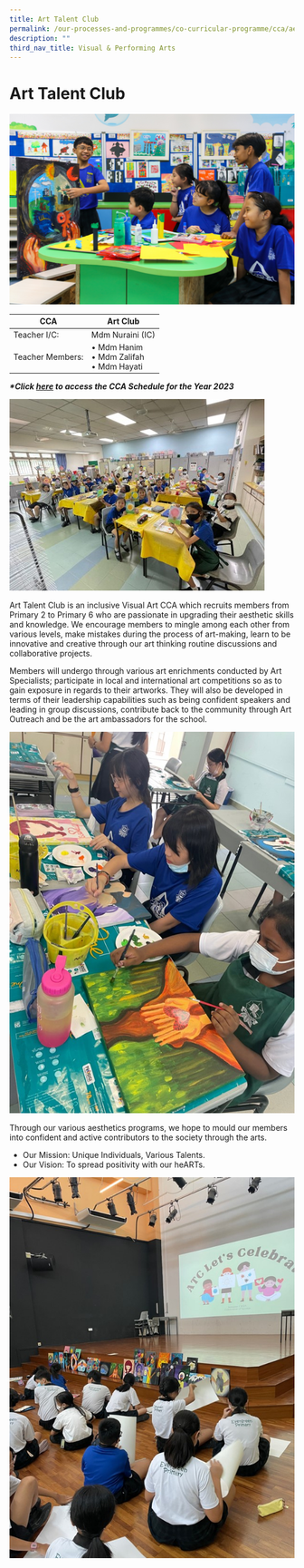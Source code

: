 ```yaml
---
title: Art Talent Club
permalink: /our-processes-and-programmes/co-curricular-programme/cca/aesthetics/art-talent-club/
description: ""
third_nav_title: Visual & Performing Arts
---
```

# **Art Talent Club**

![](/images/CCA%20Photos/img_3212.jpg)

| CCA   	| Art Club 	|
|---	|---	|
| Teacher I/C:   	| Mdm Nuraini (IC) 	|
| Teacher Members:   	| • Mdm Hanim<br>• Mdm Zalifah<br>• Mdm Hayati 	|


**_\*Click&nbsp;[here](https://docs.google.com/document/d/19yQQeYbcNUBPsW_j2nrgEeGdv8sUMdf_e79um_QsFDM/edit)&nbsp;to access the CCA Schedule for the Year 2023_**

![](/images/Department%20Photos/CCA/Art%20Talent%20Club/art%20talent%20club%202.jpg)

Art Talent Club is an inclusive Visual Art CCA which recruits members from Primary 2 to Primary 6 who are passionate in upgrading their aesthetic skills and knowledge. We encourage members to mingle among each other from various levels, make mistakes during the process of art-making, learn to be innovative and creative through our art thinking routine discussions and collaborative projects.

Members will undergo through various art enrichments conducted by Art Specialists; participate in local and international art competitions so as to gain exposure in regards to their artworks. They will also be developed in terms of their leadership capabilities such as being confident speakers and leading in group discussions, contribute back to the community through Art Outreach and be the art ambassadors for the school.

![](/images/Department%20Photos/CCA/Art%20Talent%20Club/art%20talent%20club%203.jpg)

Through our various aesthetics programs, we hope to mould our members into confident and active contributors to the society through the arts.

* Our Mission: Unique Individuals, Various Talents.
* Our Vision: To spread positivity with our&nbsp;heARTs.

![](/images/Department%20Photos/CCA/Art%20Talent%20Club/art%20talent%20club%201.jpg)